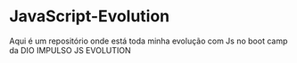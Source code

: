 # JavaScript-Evolution
Aqui é um repositório onde está toda minha evolução com Js no boot camp da DIO IMPULSO JS EVOLUTION 
